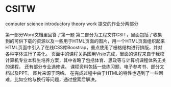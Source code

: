 # CSITW
computer science introductory theory work
提交的作业分两部分

第一部分Word文档里回答了第一题
第二部分为工程文件CSIT，里面包括了收集到的可供下载的资源以及一些用于HTML页面的图片，用一个HTML页面组织起来
HTML页面中引入了在线CSS库Boostrap，重点使用了栅格结构进行排版，并对各种字体进行了美化。
页面中的课程关系图用Visio完成，里面的课程来自于我校计算机专业本科生培养方案，其中省略了包括体育、思政等与计算机课程体系无关的课程，
还有部分专业选修课。
课程资料包括一些练习题、电子参考书、部分文档以及PPT。
图片来源于网络。
在完成过程中由于HTML的特性也遇到了一些困难，比如空格与换行等问题，通过搜索后解决。
